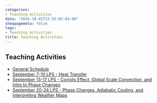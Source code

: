 ```yaml
---
categories:
- Teaching Activities
date: "2016-10-02T22:55:05-04:00"
showpagemeta: false
tags:
- Teaching Activities
title: Teaching Activities
---
```

## Teaching Activities
- [General Schedule](/general_schedule/)
- [September 7-10 LPS - Heat Transfer](/Pieniazek_LPS_week1.pdf)
- [September 13-17 LPS - Coriolis Effect, Global Scale Convection, and Intro to Phase Changes](/Pieniazek_LPS_week2.pdf)
- [September 20-24 LPS - Phase Changes, Adiabatic Cooling, and Interpreting Weather Maps](/Pieniazek_LPS_week3.pdf)